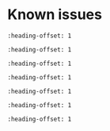 # Known issues


```{include} ../topics/known_issue_maximum_file_path_length_in_windows_7_operating_system.md
:heading-offset: 1
```

```{include} ../topics/known_issue_new_project_wizard_compile_failure.md
:heading-offset: 1
```

```{include} ../topics/known_issue_only_freertos_is_tested_for_rtos_support.md
:heading-offset: 1
```

```{include} ../topics/known_issue_bluetooth_le.md
:heading-offset: 1
```

```{include} ../topics/known_issue_npw_issue.md
:heading-offset: 1
```

```{include} ../topics/known_issue_flash_ROMAPI.md
:heading-offset: 1
```

```{include} ../topics/known_issue_other_limitations.md
:heading-offset: 1
```

